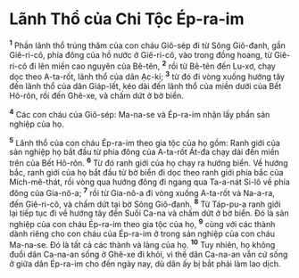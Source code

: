 # Lãnh Thổ của Chi Tộc Ép-ra-im
<sup><b>1</b></sup> Phần lãnh thổ trúng thăm của con cháu Giô-sép đi từ Sông Giô-đanh, gần Giê-ri-cô, phía đông của hồ nước ở Giê-ri-cô, vào trong đồng hoang, từ Giê-ri-cô đi lên miền cao nguyên của Bê-tên, <sup><b>2</b></sup> rồi từ Bê-tên đến Lu-xơ, chạy dọc theo A-ta-rốt, lãnh thổ của dân Ạc-ki; <sup><b>3</b></sup> từ đó đi vòng xuống hướng tây đến lãnh thổ của dân Giáp-lết, kéo dài đến lãnh thổ của miền dưới của Bết Hô-rôn, rồi đến Ghê-xe, và chấm dứt ở bờ biển.

<sup><b>4</b></sup> Các con cháu của Giô-sép: Ma-na-se và Ép-ra-im nhận lấy phần sản nghiệp của họ.

<sup><b>5</b></sup> Lãnh thổ của con cháu Ép-ra-im theo gia tộc của họ gồm: Ranh giới của sản nghiệp họ bắt đầu từ phía đông của A-ta-rốt Át-đa chạy dài đến miền trên của Bết Hô-rôn. <sup><b>6</b></sup> Từ đó ranh giới của họ chạy ra hướng biển. Về hướng bắc, ranh giới của họ bắt đầu từ bờ biển đi dọc theo ranh giới phía bắc của Mích-mê-thát, rồi vòng qua hướng đông đi ngang qua Ta-a-nát Si-lô về phía đông của Gia-nô-a; <sup><b>7</b></sup> rồi từ Gia-nô-a đi vòng xuống A-ta-rốt và Na-a-ra, đến Giê-ri-cô, và chấm dứt tại bờ Sông Giô-đanh. <sup><b>8</b></sup> Từ Táp-pu-a ranh giới lại tiếp tục đi về hướng tây đến Suối Ca-na và chấm dứt ở bờ biển. Ðó là sản nghiệp của con cháu Ép-ra-im theo gia tộc của họ, <sup><b>9</b></sup> cùng với các thành dành riêng cho con cháu của Ép-ra-im ở trong sản nghiệp của con cháu Ma-na-se. Ðó là tất cả các thành và làng của họ. <sup><b>10</b></sup> Tuy nhiên, họ không đuổi dân Ca-na-an sống ở Ghê-xe đi khỏi, vì thế dân Ca-na-an vẫn cứ sống ở giữa dân Ép-ra-im cho đến ngày nay, dù dân ấy bị bắt phải làm lao dịch.